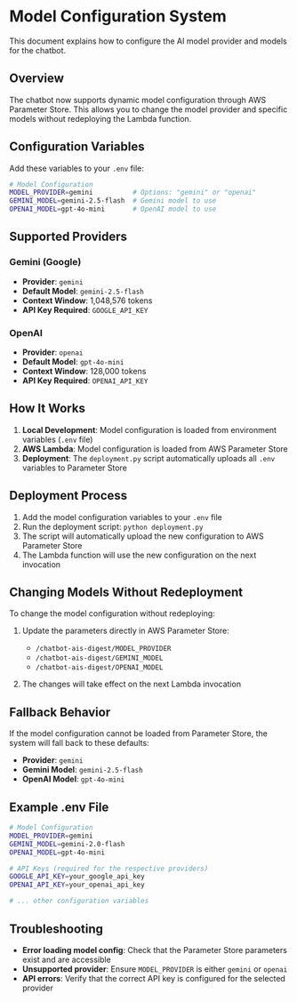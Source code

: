 # Model Configuration System

This document explains how to configure the AI model provider and models for the chatbot.

## Overview

The chatbot now supports dynamic model configuration through AWS Parameter Store. This allows you to change the model provider and specific models without redeploying the Lambda function.

## Configuration Variables

Add these variables to your `.env` file:

```bash
# Model Configuration
MODEL_PROVIDER=gemini          # Options: "gemini" or "openai"
GEMINI_MODEL=gemini-2.5-flash  # Gemini model to use
OPENAI_MODEL=gpt-4o-mini       # OpenAI model to use
```

## Supported Providers

### Gemini (Google)
- **Provider**: `gemini`
- **Default Model**: `gemini-2.5-flash`
- **Context Window**: 1,048,576 tokens
- **API Key Required**: `GOOGLE_API_KEY`

### OpenAI
- **Provider**: `openai`
- **Default Model**: `gpt-4o-mini`
- **Context Window**: 128,000 tokens
- **API Key Required**: `OPENAI_API_KEY`

## How It Works

1. **Local Development**: Model configuration is loaded from environment variables (`.env` file)
2. **AWS Lambda**: Model configuration is loaded from AWS Parameter Store
3. **Deployment**: The `deployment.py` script automatically uploads all `.env` variables to Parameter Store

## Deployment Process

1. Add the model configuration variables to your `.env` file
2. Run the deployment script: `python deployment.py`
3. The script will automatically upload the new configuration to AWS Parameter Store
4. The Lambda function will use the new configuration on the next invocation

## Changing Models Without Redeployment

To change the model configuration without redeploying:

1. Update the parameters directly in AWS Parameter Store:
   - `/chatbot-ais-digest/MODEL_PROVIDER`
   - `/chatbot-ais-digest/GEMINI_MODEL`
   - `/chatbot-ais-digest/OPENAI_MODEL`

2. The changes will take effect on the next Lambda invocation

## Fallback Behavior

If the model configuration cannot be loaded from Parameter Store, the system will fall back to these defaults:
- **Provider**: `gemini`
- **Gemini Model**: `gemini-2.5-flash`
- **OpenAI Model**: `gpt-4o-mini`

## Example .env File

```bash
# Model Configuration
MODEL_PROVIDER=gemini
GEMINI_MODEL=gemini-2.0-flash
OPENAI_MODEL=gpt-4o-mini

# API Keys (required for the respective providers)
GOOGLE_API_KEY=your_google_api_key
OPENAI_API_KEY=your_openai_api_key

# ... other configuration variables
```

## Troubleshooting

- **Error loading model config**: Check that the Parameter Store parameters exist and are accessible
- **Unsupported provider**: Ensure `MODEL_PROVIDER` is either `gemini` or `openai`
- **API errors**: Verify that the correct API key is configured for the selected provider 